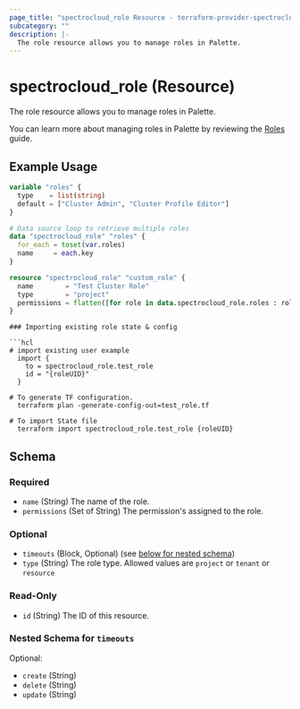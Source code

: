 ```yaml
---
page_title: "spectrocloud_role Resource - terraform-provider-spectrocloud"
subcategory: ""
description: |-
  The role resource allows you to manage roles in Palette.
---
```


# spectrocloud_role (Resource)

  The role resource allows you to manage roles in Palette.

You can learn more about managing roles in Palette by reviewing the [Roles](https://docs.spectrocloud.com/glossary-all/#role) guide.

## Example Usage

```terraform
variable "roles" {
  type    = list(string)
  default = ["Cluster Admin", "Cluster Profile Editor"]
}

# Data source loop to retrieve multiple roles
data "spectrocloud_role" "roles" {
  for_each = toset(var.roles)
  name     = each.key
}

resource "spectrocloud_role" "custom_role" {
  name        = "Test Cluster Role"
  type        = "project"
  permissions = flatten([for role in data.spectrocloud_role.roles : role.permissions])
}
```

```
### Importing existing role state & config

```hcl
# import existing user example
  import {
    to = spectrocloud_role.test_role
    id = "{roleUID}"
  }

# To generate TF configuration.
  terraform plan -generate-config-out=test_role.tf

# To import State file
  terraform import spectrocloud_role.test_role {roleUID}
```

<!-- schema generated by tfplugindocs -->
## Schema

### Required

- `name` (String) The name of the role.
- `permissions` (Set of String) The permission's assigned to the role.

### Optional

- `timeouts` (Block, Optional) (see [below for nested schema](#nestedblock--timeouts))
- `type` (String) The role type. Allowed values are `project` or `tenant` or `resource`

### Read-Only

- `id` (String) The ID of this resource.

<a id="nestedblock--timeouts"></a>
### Nested Schema for `timeouts`

Optional:

- `create` (String)
- `delete` (String)
- `update` (String)